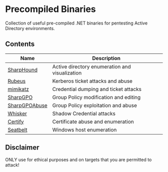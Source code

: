 # Precompiled Binaries

Collection of useful pre-compiled .NET binaries for pentesting Active Directory environments.

## Contents
| Name | Description | 
| --- | --- | 
| [SharpHound](https://github.com/BloodHoundAD/SharpHound) | Active directory enumeration and visualization |
| [Rubeus](https://github.com/GhostPack/Rubeus) | Kerberos ticket attacks and abuse | 
| [mimikatz](https://github.com/ParrotSec/mimikatz) | Credential dumping and ticket attacks |
| [SharpGPO](https://github.com/Dliv3/SharpGPO)  | Group Policy modification and editing | 
| [SharpGPOAbuse](https://github.com/FSecureLABS/SharpGPOAbuse) | Group Policy exploitation and abuse | 
| [Whisker](https://github.com/eladshamir/Whisker) |  Shadow Credential attacks |
| [Certify](https://github.com/GhostPack/Certify) |  Certificate abuse and enumeration | 
| [Seatbelt](https://github.com/GhostPack/Seatbelt) | Windows host enumeration | 

## Disclaimer

ONLY use for ethical purposes and on targets that you are permitted to attack!
